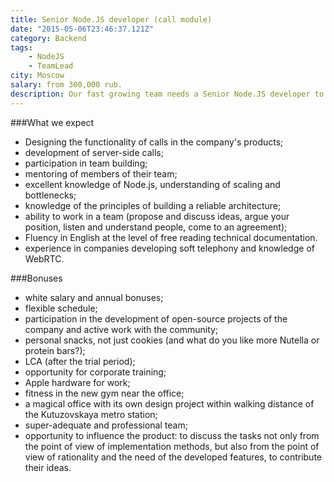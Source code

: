 ```yaml
---
title: Senior Node.JS developer (call module)
date: "2015-05-06T23:46:37.121Z"
category: Backend
tags:
    - NodeJS
    - TeamLead
city: Moscow
salary: from 300,000 rub.
description: Our fast growing team needs a Senior Node.JS developer to direct calls to our messaging platform. We are looking for a person who will enter the VoIP-direction in our company and will be ready to work together on its development.
---
```


###What we expect
- Designing the functionality of calls in the company's products;
- development of server-side calls;
- participation in team building;
- mentoring of members of their team;
- excellent knowledge of Node.js, understanding of scaling and bottlenecks;
- knowledge of the principles of building a reliable architecture;
- ability to work in a team (propose and discuss ideas, argue your position, listen and understand people, come to an agreement);
- Fluency in English at the level of free reading technical documentation.
- experience in companies developing soft telephony and knowledge of WebRTC.

###Bonuses
- white salary and annual bonuses;
- flexible schedule;
- participation in the development of open-source projects of the company and active work with the community;
- personal snacks, not just cookies (and what do you like more Nutella or protein bars?);
- LCA (after the trial period);
- opportunity for corporate training;
- Apple hardware for work;
- fitness in the new gym near the office;
- a magical office with its own design project within walking distance of the Kutuzovskaya metro station;
- super-adequate and professional team;
- opportunity to influence the product: to discuss the tasks not only from the point of view of implementation methods, but also from the point of view of rationality and the need of the developed features, to contribute their ideas.

